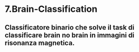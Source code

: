 # 7.Brain-Classification
## Classificatore binario che solve il task di classificare brain no brain in immagini di risonanza magnetica.


